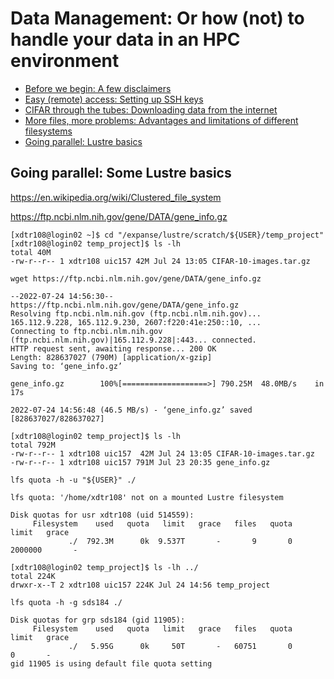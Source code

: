 # Data Management: Or how (not) to handle your data in an HPC environment

- [Before we begin: A few disclaimers](DISCLAIMERS.md)
- [Easy (remote) access: Setting up SSH keys](SSH.md)
- [CIFAR through the tubes: Downloading data from the internet](DOWNLOADING.md)
- [More files, more problems: Advantages and limitations of different filesystems](FILESYSTEMS.md)
- [Going parallel: Lustre basics](LUSTRE.md)

## Going parallel: Some Lustre basics

https://en.wikipedia.org/wiki/Clustered_file_system

https://ftp.ncbi.nlm.nih.gov/gene/DATA/gene_info.gz

```
[xdtr108@login02 ~]$ cd "/expanse/lustre/scratch/${USER}/temp_project"
[xdtr108@login02 temp_project]$ ls -lh
total 40M
-rw-r--r-- 1 xdtr108 uic157 42M Jul 24 13:05 CIFAR-10-images.tar.gz
```

```
wget https://ftp.ncbi.nlm.nih.gov/gene/DATA/gene_info.gz
```

```
--2022-07-24 14:56:30--  https://ftp.ncbi.nlm.nih.gov/gene/DATA/gene_info.gz
Resolving ftp.ncbi.nlm.nih.gov (ftp.ncbi.nlm.nih.gov)... 165.112.9.228, 165.112.9.230, 2607:f220:41e:250::10, ...
Connecting to ftp.ncbi.nlm.nih.gov (ftp.ncbi.nlm.nih.gov)|165.112.9.228|:443... connected.
HTTP request sent, awaiting response... 200 OK
Length: 828637027 (790M) [application/x-gzip]
Saving to: ‘gene_info.gz’

gene_info.gz        100%[===================>] 790.25M  48.0MB/s    in 17s     

2022-07-24 14:56:48 (46.5 MB/s) - ‘gene_info.gz’ saved [828637027/828637027]
```

```
[xdtr108@login02 temp_project]$ ls -lh
total 792M
-rw-r--r-- 1 xdtr108 uic157  42M Jul 24 13:05 CIFAR-10-images.tar.gz
-rw-r--r-- 1 xdtr108 uic157 791M Jul 23 20:35 gene_info.gz
```

```
lfs quota -h -u "${USER}" ./
```

```
lfs quota: '/home/xdtr108' not on a mounted Lustre filesystem
```

```
Disk quotas for usr xdtr108 (uid 514559):
     Filesystem    used   quota   limit   grace   files   quota   limit   grace
             ./  792.3M      0k  9.537T       -       9       0 2000000       -
```

```
[xdtr108@login02 temp_project]$ ls -lh ../
total 224K
drwxr-x--T 2 xdtr108 uic157 224K Jul 24 14:56 temp_project
```

```
lfs quota -h -g sds184 ./
```

```
Disk quotas for grp sds184 (gid 11905):
     Filesystem    used   quota   limit   grace   files   quota   limit   grace
             ./   5.95G      0k     50T       -   60751       0       0       -
gid 11905 is using default file quota setting
```
